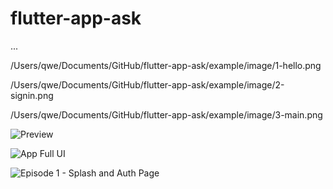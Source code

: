 # flutter-app-ask
...

/Users/qwe/Documents/GitHub/flutter-app-ask/example/image/1-hello.png

/Users/qwe/Documents/GitHub/flutter-app-ask/example/image/2-signin.png

/Users/qwe/Documents/GitHub/flutter-app-ask/example/image/3-main.png

![Preview](/Users/qwe/Documents/GitHub/flutter-app-ask/example/image/1-hello.png)

![App Full UI](/Users/qwe/Documents/GitHub/flutter-app-ask/example/image/2-signin.png)

![Episode 1 - Splash and Auth Page](/Users/qwe/Documents/GitHub/flutter-app-ask/example/image/3-main.png)
